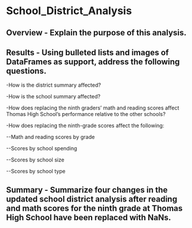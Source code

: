 # School_District_Analysis
## Overview - Explain the purpose of this analysis.

## Results - Using bulleted lists and images of DataFrames as support, address the following questions.
-How is the district summary affected?

-How is the school summary affected?

-How does replacing the ninth graders’ math and reading scores affect Thomas High School’s performance relative to the other schools?

-How does replacing the ninth-grade scores affect the following:

--Math and reading scores by grade

--Scores by school spending

--Scores by school size

--Scores by school type


## Summary - Summarize four changes in the updated school district analysis after reading and math scores for the ninth grade at Thomas High School have been replaced with NaNs.
